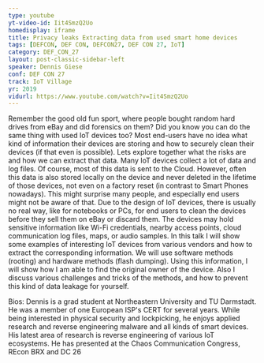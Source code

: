 ```yaml
---
type: youtube
yt-video-id: Iit4SmzQ2Uo
homedisplay: iframe
title: Privacy leaks Extracting data from used smart home devices
tags: [DEFCON, DEF CON, DEFCON27, DEF CON 27, IoT]
category: DEF_CON_27
layout: post-classic-sidebar-left
speaker: Dennis Giese
conf: DEF CON 27
track: IoT Village
yr: 2019
vidurl: https://www.youtube.com/watch?v=Iit4SmzQ2Uo
---
```

Remember the good old fun sport, where people bought random hard drives from eBay and did forensics on them? Did you know you can do the same thing with used IoT devices too? Most end-users have no idea what kind of information their devices are storing and how to securely clean their devices (if that even is possible). Lets explore together what the risks are and how we can extract that data.
Many IoT devices collect a lot of data and log files. Of course, most of this data is sent to the Cloud. However, often this data is also stored locally on the device and never deleted in the lifetime of those devices, not even on a factory reset (in contrast to Smart Phones nowadays). This might surprise many people, and especially end users might not be aware of that. Due to the design of IoT devices, there is usually no real way, like for notebooks or PCs, for end users to clean the devices before they sell them on eBay or discard them. The devices may hold sensitive information like Wi-Fi credentials, nearby access points, cloud communication log files, maps, or audio samples.
In this talk I will show some examples of interesting IoT devices from various vendors and how to extract the corresponding information. We will use software methods (rooting) and hardware methods (flash dumping). Using this information, I will show how I am able to find the original owner of the device. Also I discuss various challenges and tricks of the methods, and how to prevent this kind of data leakage for yourself.

Bios:
Dennis is a grad student at Northeastern University and TU Darmstadt. He was a member of one European ISP's CERT for several years. While being interested in physical security and lockpicking, he enjoys applied research and reverse engineering malware and all kinds of smart devices. His latest area of research is reverse engineering of various IoT ecosystems. He has presented at the Chaos Communication Congress, REcon BRX and DC 26